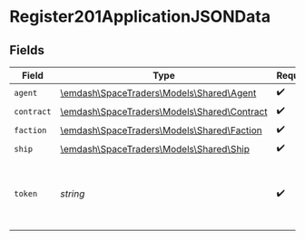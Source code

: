 # Register201ApplicationJSONData


## Fields

| Field                                                                          | Type                                                                           | Required                                                                       | Description                                                                    |
| ------------------------------------------------------------------------------ | ------------------------------------------------------------------------------ | ------------------------------------------------------------------------------ | ------------------------------------------------------------------------------ |
| `agent`                                                                        | [\emdash\SpaceTraders\Models\Shared\Agent](../../models/shared/Agent.md)       | :heavy_check_mark:                                                             | N/A                                                                            |
| `contract`                                                                     | [\emdash\SpaceTraders\Models\Shared\Contract](../../models/shared/Contract.md) | :heavy_check_mark:                                                             | N/A                                                                            |
| `faction`                                                                      | [\emdash\SpaceTraders\Models\Shared\Faction](../../models/shared/Faction.md)   | :heavy_check_mark:                                                             | N/A                                                                            |
| `ship`                                                                         | [\emdash\SpaceTraders\Models\Shared\Ship](../../models/shared/Ship.md)         | :heavy_check_mark:                                                             | A ship                                                                         |
| `token`                                                                        | *string*                                                                       | :heavy_check_mark:                                                             | A Bearer token for accessing secured API endpoints.                            |